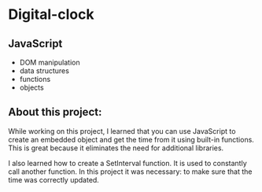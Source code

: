 # Digital-clock

## JavaScript
- DOM manipulation
- data structures
- functions
- objects

## About this project:
<p>While working on this project, I learned that you can use JavaScript to create an embedded object and get the time from it using built-in functions. This is great because it eliminates the need for additional libraries.</p>
<p>I also learned how to create a SetInterval function. It is used to constantly call another function. In this project it was necessary: to make sure that the time was correctly updated.</p>